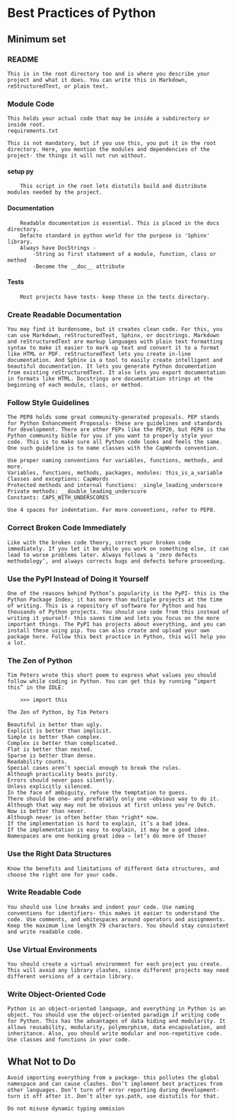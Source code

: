 # Best Practices of Python

## Minimum set

### README

    This is in the root directory too and is where you describe your project and what it does. You can write this in Markdown, reStructuredText, or plain text.

### Module Code

    This holds your actual code that may be inside a subdirectory or inside root.
    requirements.txt

    This is not mandatory, but if you use this, you put it in the root directory. Here, you mention the modules and dependencies of the project- the things it will not run without.

#### setup py

        This script in the root lets distutils build and distribute modules needed by the project.

#### Documentation

        Readable documentation is essential. This is placed in the docs directory.
        Defacto standard in python world for the purpose is 'Sphinx' library. 
        Always have DocStrings -
            -String as first statement of a module, function, class or method
            -Become the __doc__ attribute

#### Tests

        Most projects have tests- keep these in the tests directory.

### Create Readable Documentation

    You may find it burdensome, but it creates clean code. For this, you can use Markdown, reStructuredText, Sphinx, or docstrings. Markdown and reStructuredText are markup languages with plain text formatting syntax to make it easier to mark up text and convert it to a format like HTML or PDF. reStructuredText lets you create in-line documentation. And Sphinx is a tool to easily create intelligent and beautiful documentation. It lets you generate Python documentation from existing reStructuredText. It also lets you export documentation in formats like HTML. Docstrings are documentation strings at the beginning of each module, class, or method.

### Follow Style Guidelines

    The PEP8 holds some great community-generated proposals. PEP stands for Python Enhancement Proposals- these are guidelines and standards for development. There are other PEPs like the PEP20, but PEP8 is the Python community bible for you if you want to properly style your code. This is to make sure all Python code looks and feels the same. One such guideline is to name classes with the CapWords convention.

    Use proper naming conventions for variables, functions, methods, and more.
    Variables, functions, methods, packages, modules: this_is_a_variable
    Classes and exceptions: CapWords
    Protected methods and internal functions: _single_leading_underscore
    Private methods: __double_leading_underscore
    Constants: CAPS_WITH_UNDERSCORES

    Use 4 spaces for indentation. For more conventions, refer to PEP8.

### Correct Broken Code Immediately

    Like with the broken code theory, correct your broken code immediately. If you let it be while you work on something else, it can lead to worse problems later. Always follows a ‘zero defects methodology’, and always corrects bugs and defects before proceeding.

### Use the PyPI Instead of Doing it Yourself

    One of the reasons behind Python’s popularity is the PyPI- this is the Python Package Index; it has more than multiple projects at the time of writing. This is a repository of software for Python and has thousands of Python projects. You should use code from this instead of writing it yourself- this saves time and lets you focus on the more important things. The PyPI has projects about everything, and you can install these using pip. You can also create and upload your own package here. Follow this best practice in Python, this will help you a lot.

### The Zen of Python

    Tim Peters wrote this short poem to express what values you should follow while coding in Python. You can get this by running “import this” in the IDLE:

        >>> import this

    The Zen of Python, by Tim Peters

    Beautiful is better than ugly.
    Explicit is better than implicit.
    Simple is better than complex.
    Complex is better than complicated.
    Flat is better than nested.
    Sparse is better than dense.
    Readability counts.
    Special cases aren’t special enough to break the rules.
    Although practicality beats purity.
    Errors should never pass silently.
    Unless explicitly silenced.
    In the face of ambiguity, refuse the temptation to guess.
    There should be one– and preferably only one –obvious way to do it.
    Although that way may not be obvious at first unless you’re Dutch.
    Now is better than never.
    Although never is often better than *right* now.
    If the implementation is hard to explain, it’s a bad idea.
    If the implementation is easy to explain, it may be a good idea.
    Namespaces are one honking great idea — let’s do more of those!

### Use the Right Data Structures

    Know the benefits and limitations of different data structures, and choose the right one for your code.

### Write Readable Code

    You should use line breaks and indent your code. Use naming conventions for identifiers- this makes it easier to understand the code. Use comments, and whitespaces around operators and assignments. Keep the maximum line length 79 characters. You should stay consistent and write readable code.

### Use Virtual Environments

    You should create a virtual environment for each project you create. This will avoid any library clashes, since different projects may need different versions of a certain library.

### Write Object-Oriented Code

    Python is an object-oriented language, and everything in Python is an object. You should use the object-oriented paradigm if writing code for Python. This has the advantages of data hiding and modularity. It allows reusability, modularity, polymorphism, data encapsulation, and inheritance. Also, you should write modular and non-repetitive code. Use classes and functions in your code.

## What Not to Do

    Avoid importing everything from a package- this pollutes the global namespace and can cause clashes. Don’t implement best practices from other languages. Don’t turn off error reporting during development- turn it off after it. Don’t alter sys.path, use distutils for that.

    Do not misuse dynamic typing ommision
